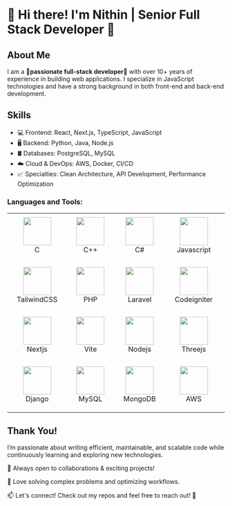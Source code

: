 
# 👋 Hi there! I'm Nithin | Senior Full Stack Developer 🚀

## About Me
I am a <b>🌟passionate full-stack developer🌟</b> with over 10+ years of experience in building web applications. I specialize in JavaScript technologies and have a strong background in both front-end and back-end development.



## Skills
- 💻 Frontend: React, Next.js, TypeScript, JavaScript
- 🖥️ Backend: Python, Java, Node.js
- 🛢️ Databases: PostgreSQL, MySQL
- ☁️ Cloud & DevOps: AWS, Docker, CI/CD
- 📈 Specialties: Clean Architecture, API Development, Performance Optimization

  
<h3 align="left">Languages and Tools:</h3>
<table style="width: 100%;">
    <tr style="width: 100%;">
        <td align="center" width="96">
            <div style="background-color: transparent; border: 1px solid white; padding: 6px 13px; font-size: 16px;">
                <img src="./images/icons/icons8-c-programming-100.png" style="width: 65px; height: 65px;" />
                <p style="padding: 0; margin: 0;">C</p>
            </div>
        </td>
        <td align="center" width="96">
            <div style="background-color: transparent; border: 1px solid white; padding: 6px 13px; font-size: 16px;">
                <img src="https://techstack-generator.vercel.app/cpp-icon.svg" style="width: 65px; height: 65px;" />
                <p style="padding: 0; margin: 0;">C++</p>
            </div>
        </td>
        <td align="center" width="96">
            <div style="background-color: transparent; border: 1px solid white; padding: 6px 13px; font-size: 16px;">
                <img src="https://techstack-generator.vercel.app/csharp-icon.svg" style="width: 65px; height: 65px;" />
                <p style="padding: 0; margin: 0;">C#</p>
            </div>
        </td>
        <td align="center" width="96">
            <div style="background-color: transparent; border: 1px solid white; padding: 6px 13px; font-size: 16px;">
                <img src="https://techstack-generator.vercel.app/js-icon.svg" style="width: 65px; height: 65px;" />
                <p style="padding: 0; margin: 0;">Javascript</p>
            </div>
        </td>
        <td align="center" width="96">
            <div style="background-color: transparent; border: 1px solid white; padding: 6px 13px; font-size: 16px;">
                <img src="https://techstack-generator.vercel.app/ts-icon.svg" style="width: 65px; height: 65px;" />
                <p style="padding: 0; margin: 0;">Typescript</p>
            </div>
        </td>
        <td align="center" width="96">
            <div style="background-color: transparent; border: 1px solid white; padding: 6px 13px; font-size: 16px;">
                <img src="https://techstack-generator.vercel.app/python-icon.svg" style="width: 65px; height: 65px;" />
                <p style="padding: 0; margin: 0;">Python</p>
            </div>
        </td>
        <td align="center" width="96">
            <div style="background-color: transparent; border: 1px solid white; padding: 6px 13px; font-size: 16px;">
                <img src="./images/icons/icons8-html-5-240.png" style="width: 65px; height: 65px;" />
                <p style="padding: 0; margin: 0;">HTML</p>
            </div>
        </td>
        <td align="center" width="96">
            <div style="background-color: transparent; border: 1px solid white; padding: 6px 13px; font-size: 16px;">
                <img src="./images/icons/css.png" style="width: 65px; height: 65px;" />
                <p style="padding: 0; margin: 0;">CSS</p>
            </div>
        </td>
        <td align="center" width="96">
            <div style="background-color: transparent; border: 1px solid white; padding: 6px 13px; font-size: 16px;">
                <img src="https://techstack-generator.vercel.app/sass-icon.svg" style="width: 65px; height: 65px;" />
                <p style="padding: 0; margin: 0;">SASS</p>
            </div>
        </td>
    </tr>
    <tr style="width: 100%;">
        <td align="center" width="96">
            <div style="background-color: transparent; border: 1px solid white; padding: 6px 13px; font-size: 16px;">
                <img src="./images/icons/tailwindcss.png" style="width: 65px; height: 65px;" />
                <p style="padding: 0; margin: 0;">TailwindCSS</p>
            </div>
        </td>
        <td align="center" width="96">
            <div style="background-color: transparent; border: 1px solid white; padding: 6px 13px; font-size: 16px;">
                <img src="./images/icons/php-15.png" style="width: 65px; height: 65px;" />
                <p style="padding: 0; margin: 0;">PHP</p>
            </div>
        </td>
        <td align="center" width="96">
            <div style="background-color: transparent; border: 1px solid white; padding: 6px 13px; font-size: 16px;">
                <img src="./images/icons/laravel-icon-995x1024-dk77ahh4.png" style="width: 65px; height: 65px;" />
                <p style="padding: 0; margin: 0;">Laravel</p>
            </div>
        </td>
        <td align="center" width="96">
            <div style="background-color: transparent; border: 1px solid white; padding: 6px 13px; font-size: 16px;">
                <img src="./images/icons/1175246.png" style="width: 65px; height: 65px;" />
                <p style="padding: 0; margin: 0;">Codeigniter</p>
            </div>
        </td>
        <td align="center" width="96">
            <div style="background-color: transparent; border: 1px solid white; padding: 6px 13px; font-size: 16px;">
                <img src="./images/icons/wordpress-logo-wordpress-icon-transparent-free-png.png" style="width: 65px; height: 65px;" />
                <p style="padding: 0; margin: 0;">WordPress</p>
            </div>
        </td>
        <td align="center" width="96">
            <div style="background-color: transparent; border: 1px solid white; padding: 6px 13px; font-size: 16px;">
                <img src="https://techstack-generator.vercel.app/react-icon.svg" style="width: 65px; height: 65px;" />
                <p style="padding: 0; margin: 0;">React</p>
            </div>
        </td>
        <td align="center" width="96">
            <div style="background-color: transparent; border: 1px solid white; padding: 6px 13px; font-size: 16px;">
                <img src="./images/icons/4695757.png" style="width: 65px; height: 65px;" />
                <p style="padding: 0; margin: 0;">React Native</p>
            </div>
        </td>
        <td align="center" width="96">
            <div style="background-color: transparent; border: 1px solid white; padding: 6px 13px; font-size: 16px;">
                <img src="./images/icons/icons8-vuejs-240.png" style="width: 65px; height: 65px;" />
                <p style="padding: 0; margin: 0;">Vue</p>
            </div>
        </td>
        <td align="center" width="96">
            <div style="background-color: transparent; border: 1px solid white; padding: 6px 13px; font-size: 16px;">
                <img src="./images/icons/icons8-angularjs-100.png" style="width: 65px; height: 65px;" />
                <p style="padding: 0; margin: 0;">Angular</p>
            </div>
        </td>
    </tr>
    <tr style="width: 100%;">
        <td align="center" width="96">
            <div style="background-color: transparent; border: 1px solid white; padding: 6px 13px; font-size: 16px;">
                <img src="./images/icons/icons8-next.js-240.png" style="width: 65px; height: 65px;" />
                <p style="padding: 0; margin: 0;">Nextjs</p>
            </div>
        </td>
        <td align="center" width="96">
            <div style="background-color: transparent; border: 1px solid white; padding: 6px 13px; font-size: 16px;">
                <img src="./images/icons/icons8-vite-240.png" style="width: 65px; height: 65px;" />
                <p style="padding: 0; margin: 0;">Vite</p>
            </div>
        </td>
        <td align="center" width="96">
            <div style="background-color: transparent; border: 1px solid white; padding: 6px 13px; font-size: 16px;">
                <img src="https://techstack-generator.vercel.app/nginx-icon.svg" style="width: 65px; height: 65px;" />
                <p style="padding: 0; margin: 0;">Nodejs</p>
            </div>
        </td>
        <td align="center" width="96">
            <div style="background-color: transparent; border: 1px solid white; padding: 6px 13px; font-size: 16px;">
                <img src="/images/icons/threejs.png" style="width: 65px; height: 65px;" />
                <p style="padding: 0; margin: 0;">Threejs</p>
            </div>
        </td>
        <td align="center" width="96">
            <div style="background-color: transparent; border: 1px solid white; padding: 6px 13px; font-size: 16px;">
                <img src="/images/icons/WebGL-Logo.wine.png" style="width: 65px; height: 65px;" />
                <p style="padding: 0; margin: 0;">WebGL</p>
            </div>
        </td>
        <td align="center" width="96">
            <div style="background-color: transparent; border: 1px solid white; padding: 6px 13px; font-size: 16px;">
                <img src="./images/icons/icons8-opencv-240.png" style="width: 65px; height: 65px;" />
                <p style="padding: 0; margin: 0;">OpenCV</p>
            </div>
        </td>
        <td align="center" width="96">
            <div style="background-color: transparent; border: 1px solid white; padding: 6px 13px; font-size: 16px;">
                <img src="https://techstack-generator.vercel.app/graphql-icon.svg" style="width: 65px; height: 65px;" />
                <p style="padding: 0; margin: 0;">GraphQL</p>
            </div>
        </td>
        <td align="center" width="96">
            <div style="background-color: transparent; border: 1px solid white; padding: 6px 13px; font-size: 16px;">
                <img src="./images/icons/icons8-unity-240.png" style="width: 65px; height: 65px;" />
                <p style="padding: 0; margin: 0;">Unity</p>
            </div>
        </td>
        <td align="center" width="96">
            <div style="background-color: transparent; border: 1px solid white; padding: 6px 13px; font-size: 16px;">
                <img src="./images/icons/icons8-blender-3d-240.png" style="width: 65px; height: 65px;" />
                <p style="padding: 0; margin: 0;">Blender</p>
            </div>
        </td>
    </tr>
    <tr style="width: 100%;">
        <td align="center" width="96">
            <div style="background-color: transparent; border: 1px solid white; padding: 6px 13px; font-size: 16px;">
                <img src="https://techstack-generator.vercel.app/django-icon.svg" style="width: 65px; height: 65px;" />
                <p style="padding: 0; margin: 0;">Django</p>
            </div>
        </td>
        <td align="center" width="96">
            <div style="background-color: transparent; border: 1px solid white; padding: 6px 13px; font-size: 16px;">
                <img src="https://techstack-generator.vercel.app/mysql-icon.svg" style="width: 65px; height: 65px;" />
                <p style="padding: 0; margin: 0;">MySQL</p>
            </div>
        </td>
        <td align="center" width="96">
            <div style="background-color: transparent; border: 1px solid white; padding: 6px 13px; font-size: 16px;">
                <img src="/images/icons/mongodb-logo-D13D67C930-seeklogo.com.png" style="width: 65px; height: 65px;" />
                <p style="padding: 0; margin: 0;">MongoDB</p>
            </div>
        </td>
        <td align="center" width="96">
            <div style="background-color: transparent; border: 1px solid white; padding: 6px 13px; font-size: 16px;">
                <img src="https://techstack-generator.vercel.app/aws-icon.svg" style="width: 65px; height: 65px;" />
                <p style="padding: 0; margin: 0;">AWS</p>
            </div>
        </td>
        <td align="center" width="96">
            <div style="background-color: transparent; border: 1px solid white; padding: 6px 13px; font-size: 16px;">
                <img src="/images/icons/shopify.png" style="width: 65px; height: 65px;" />
                <p style="padding: 0; margin: 0;">Shopify</p>
            </div>
        </td>
        <td align="center" width="96">
            <div style="background-color: transparent; border: 1px solid white; padding: 6px 13px; font-size: 16px;">
                <img src="/images/icons/sharetribe.png" style="width: 65px; height: 65px;" />
                <p style="padding: 0; margin: 0;">Share Tribe</p>
            </div>
        </td>
        <td align="center" width="96">
            <div style="background-color: transparent; border: 1px solid white; padding: 6px 13px; font-size: 16px;">
                <img src="/images/icons/free-blockchain-icon-download-in-svg-png-gif-file-formats--bitcoin-logo-technology-secure-pack-business-icons-411041.png" style="width: 65px; height: 65px;" />
                <p style="padding: 0; margin: 0;">Blockchain</p>
            </div>
        </td>
        <td align="center" width="96">
            <div style="background-color: transparent; border: 1px solid white; padding: 6px 13px; font-size: 16px;">
                <img src="/images/icons/web-30-3d-icon-download-in-png-blend-fbx-gltf-file-formats--3-0-internet-pack-network-communication-icons-9093276.png" style="width: 65px; height: 65px;" />
                <p style="padding: 0; margin: 0;">Web 3.0</p>
            </div>
        </td>
        <td align="center" width="96">
            <div style="background-color: transparent; border: 1px solid white; padding: 6px 13px; font-size: 16px;">
                <img src="/images/icons/icons8-android-os-100.png" style="width: 65px; height: 65px;" />
                <p style="padding: 0; margin: 0;">Android</p>
            </div>
        </td>
    </tr>
</table>


## Thank You!
I’m passionate about writing efficient, maintainable, and scalable code while continuously learning and exploring new technologies.

🔹 Always open to collaborations & exciting projects!

🔹 Love solving complex problems and optimizing workflows.

📫 Let's connect! Check out my repos and feel free to reach out! 🚀
